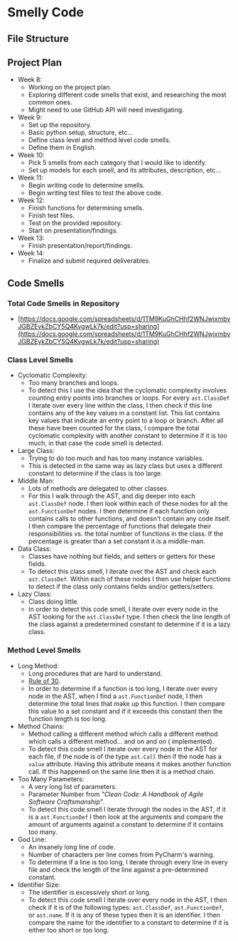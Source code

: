 # Smelly Code

## File Structure

## Project Plan

- Week 8:
    - Working on the project plan.
    - Exploring different code smells that exist, and researching the most common ones.
    - Might need to use GitHub API will need investigating.
- Week 9:
    - Set up the repository.
    - Basic python setup, structure, etc…
    - Define class level and method level code smells.
    - Define them in English.
- Week 10:
    - Pick 5 smells from each category that I would like to identify.
    - Set up models for each smell, and its attributes, description, etc...
- Week 11:
    - Begin writing code to determine smells.
    - Begin writing test files to test the above code.
- Week 12:
    - Finish functions for determining smells.
    - Finish test files.
    - Test on the provided repository.
    - Start on presentation/findings.
- Week 13:
    - Finish presentation/report/findings.
- Week 14:
    - Finalize and submit required deliverables.

## Code Smells

### Total Code Smells in Repository

- [https://docs.google.com/spreadsheets/d/1TM9KuGhCHhf2WNJwjxmbvJGBZEykZbCY5Q4KvgwLk7k/edit?usp=sharing](https://docs.google.com/spreadsheets/d/1TM9KuGhCHhf2WNJwjxmbvJGBZEykZbCY5Q4KvgwLk7k/edit?usp=sharing)

### Class Level Smells

- Cyclomatic Complexity:
    - Too many branches and loops.
    - To detect this I use the idea that the cyclomatic complexity involves counting entry points into branches or
      loops. For every `ast.ClassDef` I iterate over every line within the class, I then check if this line contains any
      of the key values in a constant list. This list contains key values that indicate an entry point to a loop or
      branch. After all these have been counted for the class, I compare the total cyclomatic complexity with another
      constant to determine if it is too much, in that case the code smell is detected.
- Large Class:
    - Trying to do too much and has too many instance variables.
    - This is detected in the same way as lazy class but uses a different constant to determine if the class is too
      large.
- Middle Man:
    - Lots of methods are delegated to other classes.
    - For this I walk through the AST, and dig deeper into each `ast.ClassDef` node. I then look within each of these
      nodes for all the `ast.FunctionDef` nodes. I then determine if each function only contains calls to other
      functions, and doesn't contain any code itself. I then compare the percentage of functions that delegate their
      responsibilities vs. the total number of functions in the class. If the percentage is greater than a set constant
      it is a middle-man.
- Data Class:
    - Classes have nothing but fields, and setters or getters for these fields.
    - To detect this class smell, I iterate over the AST and check each `ast.ClassDef`. Within each of these nodes I
      then use helper functions to detect if the class only contains fields and/or getters/setters.
- Lazy Class:
    - Class doing little.
    - In order to detect this code smell, I iterate over every node in the AST looking for the `ast.ClassDef` type. I
      then check the line length of the class against a predetermined constant to determine if it is a lazy class.

### Method Level Smells

- Long Method:
    - Long procedures that are hard to understand.
    - [Rule of 30](https://dzone.com/articles/rule-30-–-when-method-class-or).
    - In order to determine if a function is too long, I iterate over every node in the AST, when I find
      a `ast.FunctionDef` node, I then determine the total lines that make up this function. I then compare this value
      to a set constant and if it exceeds this constant then the function length is too long.
- Method Chains:
    - Method calling a different method which calls a different method which calls a different method… and on and on (
      implemented).
    - To detect this code smell I iterate over every node in the AST for each file, if the node is of the
      type `ast.Call` then if the node has a `value` attribute. Having this attribute means it makes another function
      call. If this happened on the same line then it is a method chain.
- Too Many Parameters:
    - A very long list of parameters.
    - Parameter Number from _"Clean Code: A Handbook of Agile Software Craftsmanship"_.
    - To detect this code smell I iterate through the nodes in the AST, if it is a `ast.FunctionDef` I then look at the
      arguments and compare the amount of arguments against a constant to determine if it contains too many.
- God Line:
    - An insanely long line of code.
    - Number of characters per line comes from PyCharm's warning.
    - To determine if a line is too long, I iterate through every line in every file and check the length of the line
      against a pre-determined constant.
- Identifier Size:
    - The identifier is excessively short or long.
    - To detect this code smell I iterate over every node in the AST, I then check if it is of the following
      types: `ast.ClassDef`, `ast.FunctionDef`, or `ast.name`. If it is any of these types then it is an identifier. I
      then compare the name for the identifier to a constant to determine if it is either too short or too long.
